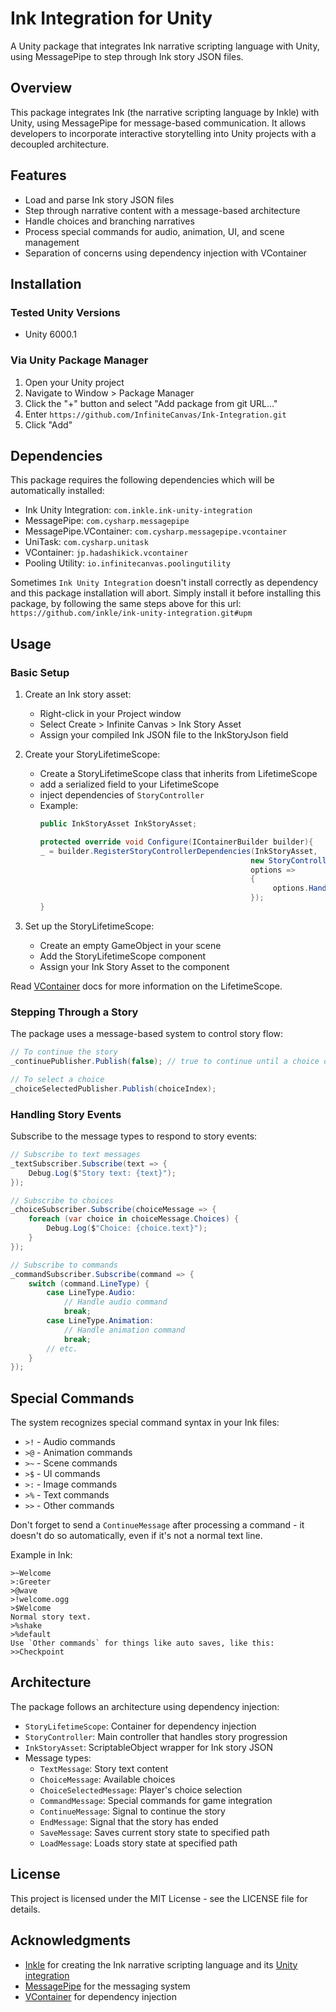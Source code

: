 # Ink Integration for Unity

A Unity package that integrates Ink narrative scripting language with Unity, using MessagePipe to step through Ink story JSON files.

## Overview

This package integrates Ink (the narrative scripting language by Inkle) with Unity, using MessagePipe for message-based communication. It allows developers to
incorporate interactive storytelling into Unity projects with a decoupled architecture.

## Features

- Load and parse Ink story JSON files
- Step through narrative content with a message-based architecture
- Handle choices and branching narratives
- Process special commands for audio, animation, UI, and scene management
- Separation of concerns using dependency injection with VContainer

## Installation

### Tested Unity Versions

- Unity 6000.1

### Via Unity Package Manager

1. Open your Unity project
2. Navigate to Window > Package Manager
3. Click the "+" button and select "Add package from git URL..."
4. Enter `https://github.com/InfiniteCanvas/Ink-Integration.git`
5. Click "Add"

## Dependencies

This package requires the following dependencies which will be automatically installed:

- Ink Unity Integration: `com.inkle.ink-unity-integration`
- MessagePipe: `com.cysharp.messagepipe`
- MessagePipe.VContainer: `com.cysharp.messagepipe.vcontainer`
- UniTask: `com.cysharp.unitask`
- VContainer: `jp.hadashikick.vcontainer`
- Pooling Utility: `io.infinitecanvas.poolingutility`

Sometimes `Ink Unity Integration` doesn't install correctly as dependency and this package installation will abort.
Simply install it before installing this package, by following the same steps above for this url: `https://github.com/inkle/ink-unity-integration.git#upm`

## Usage

### Basic Setup

1. Create an Ink story asset:
    - Right-click in your Project window
    - Select Create > Infinite Canvas > Ink Story Asset
    - Assign your compiled Ink JSON file to the InkStoryJson field

2. Create your StoryLifetimeScope:
    - Create a StoryLifetimeScope class that inherits from LifetimeScope
    - add a serialized field to your LifetimeScope
    - inject dependencies of `StoryController`
    - Example:
        ```csharp
        public InkStoryAsset InkStoryAsset;

        protected override void Configure(IContainerBuilder builder){
        _ = builder.RegisterStoryControllerDependencies(InkStoryAsset, 
                                                       new StoryControllerLogSettings(StoryControllerLogSettings.LogLevel.Debug, (_, s) => Debug.Log(s)),
                                                       options =>
                                                       {
                                                            options.HandlingSubscribeDisposedPolicy = HandlingSubscribeDisposedPolicy.Ignore;
                                                       });
        }
        ```

3. Set up the StoryLifetimeScope:
    - Create an empty GameObject in your scene
    - Add the StoryLifetimeScope component
    - Assign your Ink Story Asset to the component

Read [VContainer](https://github.com/hadashiA/VContainer) docs for more information on the LifetimeScope.

### Stepping Through a Story

The package uses a message-based system to control story flow:

```csharp
// To continue the story
_continuePublisher.Publish(false); // true to continue until a choice or command

// To select a choice
_choiceSelectedPublisher.Publish(choiceIndex);
```

### Handling Story Events

Subscribe to the message types to respond to story events:

```csharp
// Subscribe to text messages
_textSubscriber.Subscribe(text => {
    Debug.Log($"Story text: {text}");
});

// Subscribe to choices
_choiceSubscriber.Subscribe(choiceMessage => {
    foreach (var choice in choiceMessage.Choices) {
        Debug.Log($"Choice: {choice.text}");
    }
});

// Subscribe to commands
_commandSubscriber.Subscribe(command => {
    switch (command.LineType) {
        case LineType.Audio:
            // Handle audio command
            break;
        case LineType.Animation:
            // Handle animation command
            break;
        // etc.
    }
});
```

## Special Commands

The system recognizes special command syntax in your Ink files:

- `>!` - Audio commands
- `>@` - Animation commands
- `>~` - Scene commands
- `>$` - UI commands
- `>:` - Image commands
- `>%` - Text commands
- `>>` - Other commands

Don't forget to send a `ContinueMessage` after processing a command - it doesn't do so automatically, even if it's not a normal text line.

Example in Ink:

```
>~Welcome
>:Greeter
>@wave
>!welcome.ogg
>$Welcome
Normal story text.
>%shake
>%default
Use `Other commands` for things like auto saves, like this:
>>Checkpoint
```

## Architecture

The package follows an architecture using dependency injection:

- `StoryLifetimeScope`: Container for dependency injection
- `StoryController`: Main controller that handles story progression
- `InkStoryAsset`: ScriptableObject wrapper for Ink story JSON
- Message types:
    - `TextMessage`: Story text content
    - `ChoiceMessage`: Available choices
    - `ChoiceSelectedMessage`: Player's choice selection
    - `CommandMessage`: Special commands for game integration
    - `ContinueMessage`: Signal to continue the story
    - `EndMessage`: Signal that the story has ended
    - `SaveMessage`: Saves current story state to specified path
    - `LoadMessage`: Loads story state at specified path

## License

This project is licensed under the MIT License - see the LICENSE file for details.

## Acknowledgments

- [Inkle](https://www.inklestudios.com/) for creating the Ink narrative scripting language and its [Unity integration](https://github.com/inkle/ink-unity-integration)
- [MessagePipe](https://github.com/Cysharp/MessagePipe) for the messaging system
- [VContainer](https://github.com/hadashiA/VContainer) for dependency injection